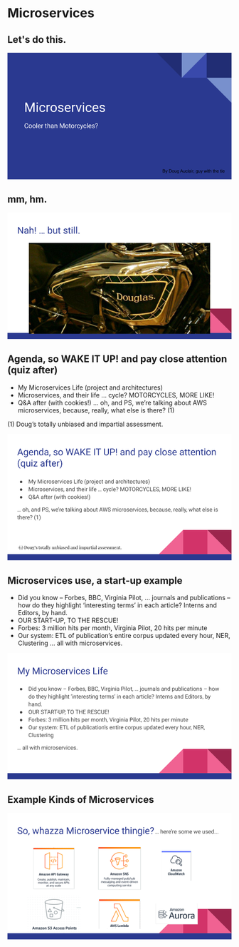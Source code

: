 # Microservices

## Let's do this.

![banner](imgs/00-Microservices.png)

## mm, hm.

![Douglas](imgs/01-Microservices.png)

## Agenda, so WAKE IT UP! and pay close attention (quiz after)
* My Microservices Life (project and architectures)
* Microservices, and their life … cycle? MOTORCYCLES, MORE LIKE!
* Q&A after (with cookies!)
… oh, and PS, we’re talking about AWS microservices, because, really, what else is there? (1)

(1) Doug’s totally unbiased and impartial assessment.

![agenda](imgs/02-Microservices-agenda.png)

## Microservices use, a start-up example

* Did you know – Forbes, BBC, Virginia Pilot, … journals and publications – how do they highlight ‘interesting terms’ in each article? Interns and Editors, by hand.
* OUR START-UP, TO THE RESCUE!
* Forbes: 3 million hits per month, Virginia Pilot, 20 hits per minute
* Our system: ETL of publication’s entire corpus updated every hour, NER, Clustering … all with microservices.

![lifecycle](imgs/03-Microservices-life.png)

## Example Kinds of Microservices

![kinds](imgs/04-Microservices-eg.png)

